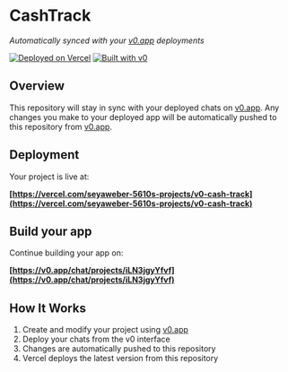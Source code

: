 # CashTrack

*Automatically synced with your [v0.app](https://v0.app) deployments*

[![Deployed on Vercel](https://img.shields.io/badge/Deployed%20on-Vercel-black?style=for-the-badge&logo=vercel)](https://vercel.com/seyaweber-5610s-projects/v0-cash-track)
[![Built with v0](https://img.shields.io/badge/Built%20with-v0.app-black?style=for-the-badge)](https://v0.app/chat/projects/iLN3jgyYfvf)

## Overview

This repository will stay in sync with your deployed chats on [v0.app](https://v0.app).
Any changes you make to your deployed app will be automatically pushed to this repository from [v0.app](https://v0.app).

## Deployment

Your project is live at:

**[https://vercel.com/seyaweber-5610s-projects/v0-cash-track](https://vercel.com/seyaweber-5610s-projects/v0-cash-track)**

## Build your app

Continue building your app on:

**[https://v0.app/chat/projects/iLN3jgyYfvf](https://v0.app/chat/projects/iLN3jgyYfvf)**

## How It Works

1. Create and modify your project using [v0.app](https://v0.app)
2. Deploy your chats from the v0 interface
3. Changes are automatically pushed to this repository
4. Vercel deploys the latest version from this repository
